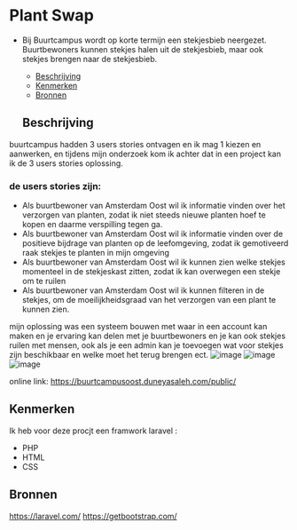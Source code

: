 # Plant Swap

- Bij Buurtcampus wordt op korte termijn een stekjesbieb neergezet. Buurtbewoners kunnen stekjes halen uit de stekjesbieb, maar ook stekjes brengen naar de stekjesbieb.

  * [Beschrijving](#beschrijving)
  * [Kenmerken](#kenmerken)
  * [Bronnen](#bronnen)
  
  ## Beschrijving
buurtcampus hadden 3 users stories ontvagen en ik mag 1 kiezen en aanwerken, en tijdens mijn onderzoek kom ik achter dat in een project kan ik de 3 users stories      oplossing.
 
 ### de users stories zijn:
  - Als buurtbewoner van Amsterdam Oost wil ik informatie vinden over het verzorgen van planten, zodat ik niet steeds nieuwe planten hoef te kopen en daarme verspilling tegen ga. 
  - Als buurtbewoner van Amsterdam Oost wil ik informatie vinden over de positieve bijdrage van planten op de leefomgeving, zodat ik gemotiveerd raak stekjes te planten in mijn omgeving
  - Als buurtbewoner van Amsterdam Oost wil ik kunnen zien welke stekjes momenteel in de stekjeskast zitten, zodat ik kan overwegen een stekje om te ruilen
  - Als buurtbewoner van Amsterdam Oost wil ik kunnen filteren in de stekjes, om de moeilijkheidsgraad van het verzorgen van een plant te kunnen zien.
  
 
mijn oplossing was een systeem bouwen met waar in een account kan maken en je ervaring kan delen met je buurtbewoners en je kan ook stekjes ruilen met mensen, ook als je een admin kan je toevoegen wat voor stekjes zijn beschikbaar en welke moet het terug brengen ect.
![image](https://user-images.githubusercontent.com/54691201/205627828-b3db48ee-8067-4c04-a336-9a9db439458a.png)
![image](https://user-images.githubusercontent.com/54691201/205627900-1b18a866-1b63-482b-8ee5-539dba748c6c.png)
![image](https://user-images.githubusercontent.com/54691201/205627958-10ed5d27-24bc-4abb-b4c2-e0471f734587.png)



online link: https://buurtcampusoost.duneyasaleh.com/public/

## Kenmerken
Ik heb voor deze procjt een framwork laravel :
- PHP
- HTML
- CSS

## Bronnen

https://laravel.com/
https://getbootstrap.com/
